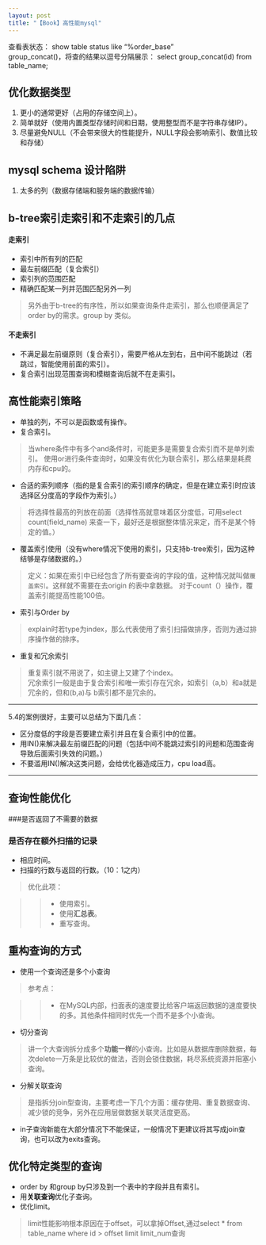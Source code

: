 ```yaml
---
layout: post
title: "【Book】高性能mysql"
---
```


查看表状态：
show table status like “%order_base”    
group_concat()，将查的结果以逗号分隔展示：
select group_concat(id) from table_name;


## 优化数据类型
1. 更小的通常更好（占用的存储空间上）。
2. 简单就好（使用内置类型存储时间和日期，使用整型而不是字符串存储IP）。
3. 尽量避免NULL（不会带来很大的性能提升，NULL字段会影响索引、数值比较和存储）

## mysql schema 设计陷阱
1. 太多的列（数据存储端和服务端的数据传输）

## b-tree索引走索引和不走索引的几点

#### 走索引

* 索引中所有列的匹配
* 最左前缀匹配（复合索引）
* 索引列的范围匹配
* 精确匹配某一列并范围匹配另外一列

> 另外由于b-tree的有序性，所以如果查询条件走索引，那么也顺便满足了order by的需求。group by 类似。

#### 不走索引

* 不满足最左前缀原则（复合索引），需要严格从左到右，且中间不能跳过（若跳过，智能使用前面的索引）。
* 复合索引出现范围查询和模糊查询后就不在走索引。

## 高性能索引策略
* 单独的列，不可以是函数或有操作。
* 复合索引。    

> 当where条件中有多个and条件时，可能更多是需要复合索引而不是单列索引。
> 使用or进行条件查询时，如果没有优化为联合索引，那么结果是耗费内存和cpu的。

* 合适的索列顺序（指的是复合索引的索引顺序的确定，但是在建立索引时应该选择区分度高的字段作为索引。）    

> 将选择性最高的列放在前面（选择性高就意味着区分度低，可用select count(field_name) 来查一下，最好还是根据整体情况来定，而不是某个特定的值。）

* 覆盖索引使用（没有where情况下使用的索引，只支持b-tree索引，因为这种结够是存储数据的。）    

> 定义：如果在索引中已经包含了所有要查询的字段的值，这种情况就叫做`覆盖索引`。这样就不需要在去origin 的表中拿数据。
> 对于count（）操作，覆盖索引能提高性能100倍。

* 索引与Order by     

> explain时若type为index，那么代表使用了索引扫描做排序，否则为通过排序操作做的排序。

* 重复和冗余索引    

> 重复索引就不用说了，如主键上又建了个index。    
> 冗余索引一般是由于复合索引和唯一索引存在冗余，如索引（a,b）和a就是冗余的，但和(b,a)与 b索引都不是冗余的。

***
5.4的案例很好，主要可以总结为下面几点：

* 区分度低的字段是否要建立索引并且在复合索引中的位置。
* 用IN()来解决最左前缀匹配的问题（包括中间不能跳过索引的问题和范围查询导致后面索引失效的问题。）
* 不要滥用IN()解决这类问题，会给优化器造成压力，cpu load高。

***

## 查询性能优化
###是否返回了不需要的数据
### 是否存在额外扫描的记录

* 相应时间。
* 扫描的行数与返回的行数。（10：1之内）    

> 优化此项：    

> > * 使用索引。
> > * 使用**汇总表**。
> > * 重写查询。

## 重构查询的方式
* 使用一个查询还是多个小查询    

> 参考点：

> > * 在MySQL内部，扫面表的速度要比给客户端返回数据的速度要快的多。其他条件相同时优先一个而不是多个小查询。

* 切分查询    

> 讲一个大查询拆分成多个**功能一样**的小查询。比如是从数据库删除数据，每次delete一万条是比较优的做法，否则会锁住数据，耗尽系统资源并阻塞小查询。

* 分解关联查询    

> 是指拆分join型查询，主要考虑一下几个方面：缓存使用、重复数据查询、减少锁的竞争，另外在应用层做数据关联灵活度更高。

* in子查询新能在大部分情况下不能保证，一般情况下更建议将其写成join查询，也可以改为exits查询。

## 优化特定类型的查询
* order by 和group by只涉及到一个表中的字段并且有索引。
* 用**关联查询**优化子查询。
* 优化limit。    

> limit性能影响根本原因在于offset，可以拿掉Offset,通过select * from table_name where id > offset limit limit_num查询
